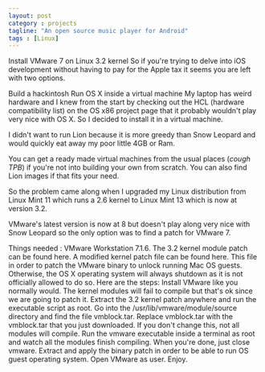 ```yaml
---
layout: post
category : projects
tagline: "An open source music player for Android"
tags : [Linux]
---
```

Install VMware 7 on Linux 3.2 kernel
So if you're trying to delve into iOS development without having to pay for the Apple tax it seems you are left with two options.

Build a hackintosh
Run OS X inside a virtual machine
My laptop has weird hardware and I knew from the start by checking out the HCL (hardware compatibility list) on the OS x86 project page that it probably wouldn't play very nice with OS X. So I decided to install it in a virtual machine.

I didn't want to run Lion because it is more greedy than Snow Leopard and would quickly eat away my poor little 4GB or Ram.

You can get a ready made virtual machines from the usual places (*cough TPB*) if you're not into building your own from scratch. You can also find Lion images if that fits your need.

So the problem came along when I upgraded my Linux distribution from Linux Mint 11 which runs a 2.6 kernel to Linux Mint 13 which is now at version 3.2.

VMware's latest version is now at 8 but doesn't play along very nice with Snow Leopard so the only option was to find a patch for VMware 7.

Things needed :
VMware Workstation 7.1.6.
The 3.2 kernel module patch can be found here.
A modified kernel patch file can be found here.
This file in order to patch the VMware binary to unlock running Mac OS guests. Otherwise, the OS X operating system will always shutdown as it is not officially allowed to do so.
Here are the steps:
Install VMware like you normally would. The kernel modules will fail to compile but that's ok since we are going to patch it.
Extract the 3.2 kernel patch anywhere and run the executable script as root.
Go into the /usr/lib/vmware/module/source directory and find the file vmblock.tar.
Replace vmblock.tar with the vmblock.tar that you just downloaded. If you don't change this, not all modules will compile.
Run the vmware executable inside a terminal as root and watch all the modules finish compiling. When you're done, just close vmware.
Extract and apply the binary patch in order to be able to run OS guest operating system.
Open VMware as user.
Enjoy.